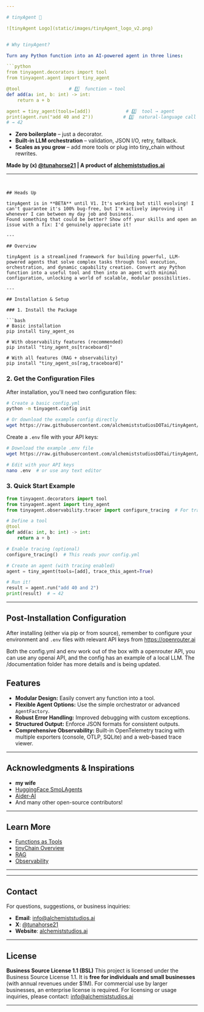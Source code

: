 ```yaml
---

# tinyAgent 🤖

![tinyAgent Logo](static/images/tinyAgent_logo_v2.png)


# Why tinyAgent?

Turn any Python function into an AI‑powered agent in three lines:

```python
from tinyagent.decorators import tool
from tinyagent.agent import tiny_agent

@tool                  # 1️⃣  function → tool
def add(a: int, b: int) -> int:
    return a + b

agent = tiny_agent(tools=[add])             # 2️⃣  tool → agent
print(agent.run("add 40 and 2"))           # 3️⃣  natural‑language call
# → 42
```

- **Zero boilerplate** – just a decorator.
- **Built‑in LLM orchestration** – validation, JSON I/O, retry, fallback.
- **Scales as you grow** – add more tools or plug into tiny_chain without rewrites.


**Made by (x) [@tunahorse21](https://x.com/tunahorse21) | A product of [alchemiststudios.ai](https://alchemiststudios.ai)**

---
```


## Heads Up

tinyAgent is in **BETA** until V1. It's working but still evolving! I can't guarantee it's 100% bug-free, but I'm actively improving it whenever I can between my day job and business.  
Found something that could be better? Show off your skills and open an issue with a fix: I'd genuinely appreciate it!

---

## Overview

tinyAgent is a streamlined framework for building powerful, LLM-powered agents that solve complex tasks through tool execution, orchestration, and dynamic capability creation. Convert any Python function into a useful tool and then into an agent with minimal configuration, unlocking a world of scalable, modular possibilities.

---

## Installation & Setup

### 1. Install the Package

```bash
# Basic installation
pip install tiny_agent_os

# With observability features (recommended)
pip install "tiny_agent_os[traceboard]"

# With all features (RAG + observability)
pip install "tiny_agent_os[rag,traceboard]"
```

### 2. Get the Configuration Files

After installation, you'll need two configuration files:

```bash
# Create a basic config.yml
python -m tinyagent.config init

# Or download the example config directly
wget https://raw.githubusercontent.com/alchemiststudiosDOTai/tinyAgent/v0.65/config.yml
```

Create a `.env` file with your API keys:

```bash
# Download the example .env file
wget https://raw.githubusercontent.com/alchemiststudiosDOTai/tinyAgent/v0.65/.envexample -O .env

# Edit with your API keys
nano .env  # or use any text editor
```

### 3. Quick Start Example

```python
from tinyagent.decorators import tool
from tinyagent.agent import tiny_agent
from tinyagent.observability.tracer import configure_tracing  # For tracing support

# Define a tool
@tool
def add(a: int, b: int) -> int:
    return a + b

# Enable tracing (optional)
configure_tracing()  # This reads your config.yml

# Create an agent (with tracing enabled)
agent = tiny_agent(tools=[add], trace_this_agent=True)

# Run it!
result = agent.run("add 40 and 2")
print(result)  # → 42

```



---

## Post-Installation Configuration

After installing (either via pip or from source), remember to configure your environment and `.env` files with relevant API keys from https://openrouter.ai

Both the config.yml and env work out of the box with a openrouter API, you can use any openai API, and the config has an example of a local LLM.
The /documentation folder has more details and is being updated.

## Features

- **Modular Design:** Easily convert any function into a tool.
- **Flexible Agent Options:** Use the simple orchestrator or advanced `AgentFactory`.
- **Robust Error Handling:** Improved debugging with custom exceptions.
- **Structured Output:** Enforce JSON formats for consistent outputs.
- **Comprehensive Observability:** Built-in OpenTelemetry tracing with multiple exporters (console, OTLP, SQLite) and a web-based trace viewer.

---

## Acknowledgments & Inspirations

- **my wife**
- [HuggingFace SmoLAgents](https://github.com/huggingface/smolagents)
- [Aider-AI](https://github.com/Aider-AI/aider)
- And many other open-source contributors!

---

## Learn More

- [Functions as Tools](documentation/agentsarefunction.md)
- [tinyChain Overview](documentation/tiny_chain_overview.md)
- [RAG](documentation/rag.md)
- [Observability](documentation/observability.md)

---

---

## Contact

For questions, suggestions, or business inquiries:

- **Email**: [info@alchemiststudios.ai](mailto:info@alchemiststudios.ai)
- **X**: [@tunahorse21](https://x.com/tunahorse21)
- **Website**: [alchemiststudios.ai](https://alchemiststudios.ai)

---

## License

**Business Source License 1.1 (BSL)**
This project is licensed under the Business Source License 1.1. It is **free for individuals and small businesses** (with annual revenues under $1M).
For commercial use by larger businesses, an enterprise license is required.
For licensing or usage inquiries, please contact: [info@alchemiststudios.ai](mailto:info@alchemiststudios.ai)

---
